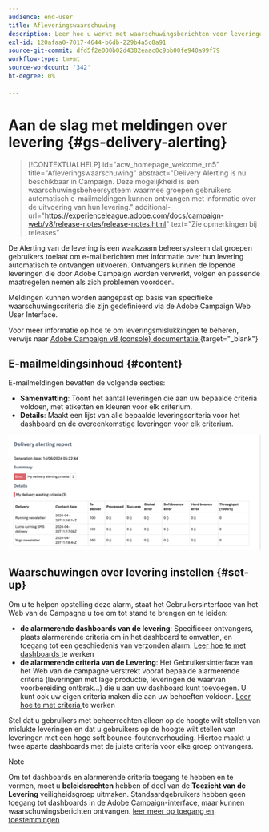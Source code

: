 ```yaml
---
audience: end-user
title: Afleveringswaarschuwing
description: Leer hoe u werkt met waarschuwingsberichten voor leveringen.
exl-id: 120afaa0-7017-4644-b6db-229b4a5c8a91
source-git-commit: dfd5f2e000b02d4382eaac0c9bb00fe940a99f79
workflow-type: tm+mt
source-wordcount: '342'
ht-degree: 0%

---
```


# Aan de slag met meldingen over levering {#gs-delivery-alerting}


>[!CONTEXTUALHELP]
>id="acw_homepage_welcome_rn5"
>title="Afleveringswaarschuwing"
>abstract="Delivery Alerting is nu beschikbaar in Campaign. Deze mogelijkheid is een waarschuwingsbeheersysteem waarmee groepen gebruikers automatisch e-mailmeldingen kunnen ontvangen met informatie over de uitvoering van hun levering."
>additional-url="https://experienceleague.adobe.com/docs/campaign-web/v8/release-notes/release-notes.html" text="Zie opmerkingen bij releases"

De Alerting van de levering is een waakzaam beheersysteem dat groepen gebruikers toelaat om e-mailberichten met informatie over hun levering automatisch te ontvangen uitvoeren. Ontvangers kunnen de lopende leveringen die door Adobe Campaign worden verwerkt, volgen en passende maatregelen nemen als zich problemen voordoen.

Meldingen kunnen worden aangepast op basis van specifieke waarschuwingscriteria die zijn gedefinieerd via de Adobe Campaign Web User Interface.

Voor meer informatie op hoe te om leveringsmislukkingen te beheren, verwijs naar [ Adobe Campaign v8 (console) documentatie ](https://experienceleague.adobe.com/en/docs/campaign/campaign-v8/send/failures/delivery-failures#send) {target="_blank"}

## E-mailmeldingsinhoud {#content}

E-mailmeldingen bevatten de volgende secties:

* **Samenvatting**: Toont het aantal leveringen die aan uw bepaalde criteria voldoen, met etiketten en kleuren voor elk criterium.
* **Details**: Maakt een lijst van alle bepaalde leveringscriteria voor het dashboard en de overeenkomstige leveringen voor elk criterium.

![](assets/alerting-email.png)

## Waarschuwingen over levering instellen {#set-up}

Om u te helpen opstelling deze alarm, staat het Gebruikersinterface van het Web van de Campagne u toe om tot stand te brengen en te leiden:

* **de alarmerende dashboards van de levering**: Specificeer ontvangers, plaats alarmerende criteria om in het dashboard te omvatten, en toegang tot een geschiedenis van verzonden alarm. [ Leer hoe te met dashboards ](../msg/delivery-alerting-dashboards.md) te werken
* **de alarmerende criteria van de Levering**: Het Gebruikersinterface van het Web van de campagne verstrekt vooraf bepaalde alarmerende criteria (leveringen met lage productie, leveringen de waarvan voorbereiding ontbrak...) die u aan uw dashboard kunt toevoegen. U kunt ook uw eigen criteria maken die aan uw behoeften voldoen. [ Leer hoe te met criteria ](../msg/delivery-alerting-criteria.md) te werken

Stel dat u gebruikers met beheerrechten alleen op de hoogte wilt stellen van mislukte leveringen en dat u gebruikers op de hoogte wilt stellen van leveringen met een hoge soft bounce-foutenverhouding. Hiertoe maakt u twee aparte dashboards met de juiste criteria voor elke groep ontvangers.

>[!NOTE]
>
>Om tot dashboards en alarmerende criteria toegang te hebben en te vormen, moet u **beleidsrechten** hebben of deel van de **Toezicht van de Levering** veiligheidsgroep uitmaken. Standaardgebruikers hebben geen toegang tot dashboards in de Adobe Campaign-interface, maar kunnen waarschuwingsberichten ontvangen. [ leer meer op toegang en toestemmingen ](../get-started/permissions.md)
